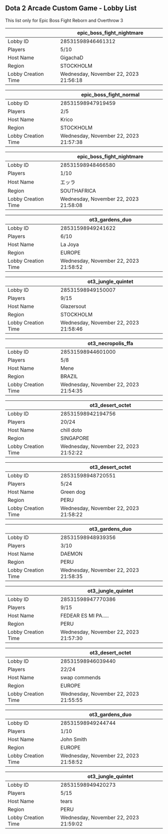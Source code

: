 ## Dota 2 Arcade Custom Game - Lobby List

This list only for Epic Boss Fight Reborn and Overthrow 3

|  | epic_boss_fight_nightmare |
| ------ | ------ |
| Lobby ID | 28531598946461312 |
| Players | 5/10 |
| Host Name | GigachaD |
| Region | STOCKHOLM |
| Lobby Creation Time | Wednesday, November 22, 2023 21:56:18 |


|  | epic_boss_fight_normal |
| ------ | ------ |
| Lobby ID | 28531598947919459 |
| Players | 2/5 |
| Host Name | Krico |
| Region | STOCKHOLM |
| Lobby Creation Time | Wednesday, November 22, 2023 21:57:38 |


|  | epic_boss_fight_nightmare |
| ------ | ------ |
| Lobby ID | 28531598948466580 |
| Players | 1/10 |
| Host Name | エッラ |
| Region | SOUTHAFRICA |
| Lobby Creation Time | Wednesday, November 22, 2023 21:58:08 |


|  | ot3_gardens_duo |
| ------ | ------ |
| Lobby ID | 28531598949241622 |
| Players | 6/10 |
| Host Name | La Joya |
| Region | EUROPE |
| Lobby Creation Time | Wednesday, November 22, 2023 21:58:52 |


|  | ot3_jungle_quintet |
| ------ | ------ |
| Lobby ID | 28531598949150007 |
| Players | 9/15 |
| Host Name | Glazersout |
| Region | STOCKHOLM |
| Lobby Creation Time | Wednesday, November 22, 2023 21:58:46 |


|  | ot3_necropolis_ffa |
| ------ | ------ |
| Lobby ID | 28531598944601000 |
| Players | 5/8 |
| Host Name | Mene |
| Region | BRAZIL |
| Lobby Creation Time | Wednesday, November 22, 2023 21:54:35 |


|  | ot3_desert_octet |
| ------ | ------ |
| Lobby ID | 28531598942194756 |
| Players | 20/24 |
| Host Name | chill doto |
| Region | SINGAPORE |
| Lobby Creation Time | Wednesday, November 22, 2023 21:52:22 |


|  | ot3_desert_octet |
| ------ | ------ |
| Lobby ID | 28531598948720551 |
| Players | 5/24 |
| Host Name | Green dog |
| Region | PERU |
| Lobby Creation Time | Wednesday, November 22, 2023 21:58:22 |


|  | ot3_gardens_duo |
| ------ | ------ |
| Lobby ID | 28531598948939356 |
| Players | 3/10 |
| Host Name | DAEMON |
| Region | PERU |
| Lobby Creation Time | Wednesday, November 22, 2023 21:58:35 |


|  | ot3_jungle_quintet |
| ------ | ------ |
| Lobby ID | 28531598947770386 |
| Players | 9/15 |
| Host Name | FEDEAR ES MI PA..... |
| Region | PERU |
| Lobby Creation Time | Wednesday, November 22, 2023 21:57:30 |


|  | ot3_desert_octet |
| ------ | ------ |
| Lobby ID | 28531598946039440 |
| Players | 22/24 |
| Host Name | swap commends |
| Region | EUROPE |
| Lobby Creation Time | Wednesday, November 22, 2023 21:55:55 |


|  | ot3_gardens_duo |
| ------ | ------ |
| Lobby ID | 28531598949244744 |
| Players | 1/10 |
| Host Name | John Smith |
| Region | EUROPE |
| Lobby Creation Time | Wednesday, November 22, 2023 21:58:52 |


|  | ot3_jungle_quintet |
| ------ | ------ |
| Lobby ID | 28531598949420273 |
| Players | 5/15 |
| Host Name | tears |
| Region | PERU |
| Lobby Creation Time | Wednesday, November 22, 2023 21:59:02 |


